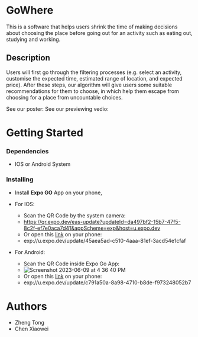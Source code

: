 # GoWhere

This is a software that helps users shrink the time of making decisions about choosing the place before going out for an activity such as eating out, studying and working.

## Description

Users will first go through the filtering processes (e.g. select an activity, customise the expected time, estimated range of location, and expected price). After these steps, our algorithm will give users some suitable recommendations for them to choose, in which help them escape from choosing for a place from uncountable choices.

See our poster:
See our previewing vedio:

# Getting Started

### Dependencies

* IOS or Android System

### Installing

* Install **Expo GO** App on your phone,

* For IOS:
    * Scan the QR Code by the system camera:
    * https://qr.expo.dev/eas-update?updateId=da497bf2-15b7-47f5-8c2f-ef7e0aca7d41&appScheme=exp&host=u.expo.dev
    * Or open this [link](exp://u.expo.dev/update/da497bf2-15b7-47f5-8c2f-ef7e0aca7d41) on your phone:
    * exp://u.expo.dev/update/45aea5ad-c510-4aaa-81ef-3acd54e1cfaf


* For Android:
    * Scan the QR Code inside Expo Go App:
    * ![Screenshot 2023-06-09 at 4 36 40 PM](https://qr.expo.dev/eas-update?updateId=b010a702-cfcf-40a0-84dd-572e9636574a&appScheme=exp&host=u.expo.dev)
    * Or open this [link](exp://u.expo.dev/update/b010a702-cfcf-40a0-84dd-572e9636574a) on your phone:
    * exp://u.expo.dev/update/c791a50a-8a98-4710-b8de-f973248052b7

# Authors

* Zheng Tong 
* Chen Xiaowei

  


